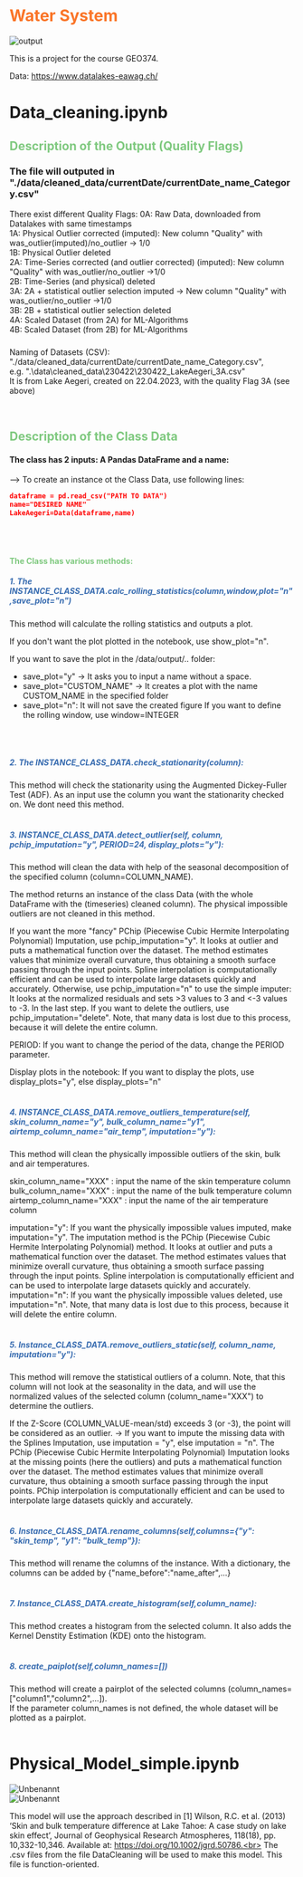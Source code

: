 # <span style=color:#FA7528> Water System <span>
![output](https://user-images.githubusercontent.com/92168021/233785853-56913452-2507-4cff-b611-8633a668f919.png)<br>

This is a project for the course GEO374.


Data: https://www.datalakes-eawag.ch/

# Data_cleaning.ipynb
  
##  <span style=color:#7fc97f>Description of the Output (Quality Flags)</span>
### The file will outputed in "./data/cleaned_data/currentDate/currentDate_name_Category.csv"
There exist different Quality Flags:
0A: Raw Data, downloaded from Datalakes with same timestamps
<br>
1A: Physical Outlier corrected (imputed): New column "Quality" with was_outlier(imputed)/no_outlier -> 1/0 <br>
1B: Physical Outlier deleted
 <br>
2A: Time-Series corrected (and outlier corrected) (imputed): New column "Quality" with was_outlier/no_outlier ->1/0 <br>
2B: Time-Series (and physical) deleted
<br>
3A: 2A + statistical outlier selection imputed -> New column "Quality" with was_outlier/no_outlier ->1/0 <br>
3B: 2B + statistical outlier selection deleted
 <br>
4A: Scaled Dataset (from 2A) for ML-Algorithms <br>
4B: Scaled Dataset (from 2B) for ML-Algorithms
  <br>
### 


Naming of Datasets (CSV):
"./data/cleaned_data/currentDate/currentDate_name_Category.csv", <br> e.g.
".\data\cleaned_data\230422\230422_LakeAegeri_3A.csv" <br>
It is from Lake Aegeri, created on 22.04.2023, with the quality Flag 3A (see above)
  
<br>
  

  
## <span style=color:#7fc97f>Description of the Class Data</span>
#### The class has 2 inputs: A Pandas DataFrame and a name:

--> To create an instance ot the Class Data, use following lines:
```json
dataframe = pd.read_csv("PATH TO DATA")
name="DESIRED NAME"
LakeAegeri=Data(dataframe,name)
```
<br>
<br>

#### <span style=color:#7fc97f>The Class has various methods:</span> <br>
#####  <span style=color:#386cb0>1. The INSTANCE_CLASS_DATA.calc_rolling_statistics(column,window,plot="n",save_plot="n")</span>
This method will calculate the rolling statistics and outputs a plot.

If you don't want the plot plotted in the notebook, use show_plot="n".

If you want to save the plot in the /data/output/.. folder:
- save_plot="y" -> It asks you to input a name without a space.
- save_plot="CUSTOM_NAME" -> It creates a plot with the name CUSTOM_NAME in the specified folder
- save_plot="n": It will not save the created figure
If you want to define the rolling window, use window=INTEGER
<br>
<br>

##### <span style=color:#386cb0>2. The INSTANCE_CLASS_DATA.check_stationarity(column):</span>
This method will check the stationarity using the Augmented Dickey-Fuller Test (ADF). As an input use the column you want the stationarity checked on.
We dont need this method.
<br>
<br>

##### <span style=color:#386cb0>3. INSTANCE_CLASS_DATA.detect_outlier(self, column, pchip_imputation="y", PERIOD=24, display_plots="y"):</span>

This method will clean the data with help of the seasonal decomposition of the specified column (column=COLUMN_NAME).<br>

The method returns an instance of the class Data (with the whole DataFrame with the (timeseries) cleaned column). The physical impossible outliers are not cleaned in this method.<br>

If you want the more "fancy" PChip (Piecewise Cubic Hermite Interpolating Polynomial) Imputation, use pchip_imputation="y". It looks at outlier and puts a mathematical function over the dataset. The method estimates values that minimize overall curvature, thus obtaining a smooth surface passing through the input points. Spline interpolation is computationally efficient and can be used to interpolate large datasets quickly and accurately. Otherwise, use pchip_imputation="n" to use the simple imputer: It looks at the normalized residuals and sets >3 values to 3 and <-3 values to -3. In the last step. If you want to delete the outliers, use pchip_imputation="delete". Note, that many data is lost due to this process, because it will delete the entire column.<br>

PERIOD: If you want to change the period of the data, change the PERIOD parameter.<br>

Display plots in the notebook: If you want to display the plots, use display_plots="y", else display_plots="n"
<br>
<br>

##### <span style=color:#386cb0>4. INSTANCE_CLASS_DATA.remove_outliers_temperature(self, skin_column_name="y", bulk_column_name="y1", airtemp_column_name="air_temp", imputation="y"):</span>

This method will clean the physically impossible outliers of the skin, bulk and air temperatures.

skin_column_name="XXX" : input the name of the skin temperature column
bulk_column_name="XXX" : input the name of the bulk temperature column
airtemp_column_name="XXX" : input the name of the air temperature column

imputation="y": If you want the physically impossible values imputed, make imputation="y". The imputation method is the PChip (Piecewise Cubic Hermite Interpolating Polynomial) method. It looks at outlier and puts a mathematical function over the dataset. The method estimates values that minimize overall curvature, thus obtaining a smooth surface passing through the input points. Spline interpolation is computationally efficient and can be used to interpolate large datasets quickly and accurately.
imputation="n": If you want the physically impossible values deleted, use imputation="n". Note, that many data is lost due to this process, because it will delete the entire column.
<br>
<br>

##### <span style=color:#386cb0>5. Instance_CLASS_DATA.remove_outliers_static(self, column_name, imputation="y"):</span>

This method will remove the statistical outliers of a column. Note, that this column will not look at the seasonality in the data, and will use the normalized values of the selected column (column_name="XXX") to determine the outliers.

If the Z-Score (COLUMN_VALUE-mean/std) exceeds 3 (or -3), the point will be considered as an outlier.
-> If you want to impute the missing data with the Splines Imputation, use imputation = "y", else imputation = "n". The  PChip (Piecewise Cubic Hermite Interpolating Polynomial) Imputation looks at the missing points (here the outliers) and puts a mathematical function over the dataset. The method estimates values that minimize overall curvature, thus obtaining a smooth surface passing through the input points.  PChip interpolation is computationally efficient and can be used to interpolate large datasets quickly and accurately.
<br>
<br>

##### <span style=color:#386cb0>6. Instance_CLASS_DATA.rename_columns(self,columns={"y": "skin_temp", "y1": "bulk_temp"}): </span>

This method will rename the columns of the instance. With a dictionary, the columns can be added by {"name_before":"name_after",...}
<br>
<br>

##### <span style=color:#386cb0>7. Instance_CLASS_DATA.create_histogram(self,column_name): </span>
This method creates a histogram from the selected column. It also adds the Kernel Denstity Estimation (KDE) onto the histogram.
<br>
<br>

##### <span style=color:#386cb0>8. create_paiplot(self,column_names=[]) </span>
This method will create a pairplot of the selected columns (column_names=["column1","column2",...]). <br> If the parameter column_names is not defined, the whole dataset will be plotted as a pairplot.
<br>
<br>

# Physical_Model_simple.ipynb
  ![Unbenannt](https://user-images.githubusercontent.com/92168021/233786239-d07e8443-1a90-417f-8ae3-7cc6477437e6.PNG)<br>
  ![Unbenannt](https://user-images.githubusercontent.com/92168021/233786284-cd1514e7-542b-4610-ac9b-907416ada12a.PNG)


This model will use the approach described in [1] Wilson, R.C. et al. (2013) ‘Skin and bulk temperature difference at Lake Tahoe: A case study on lake skin effect’, Journal of Geophysical Research Atmospheres, 118(18), pp. 10,332-10,346. Available at: https://doi.org/10.1002/jgrd.50786.<br>
The .csv files from the file DataCleaning will be used to make this model. This file is function-oriented.
